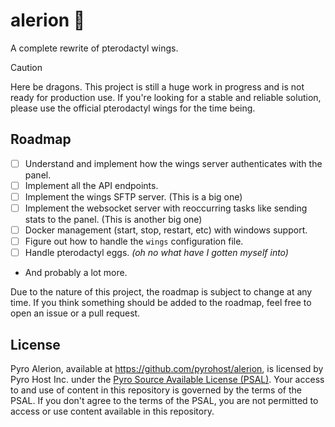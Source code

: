 # alerion 🛫

A complete rewrite of pterodactyl wings.

> [!CAUTION]
> Here be dragons. This project is still a huge work in progress and is not ready for production use. If you're looking for a stable and reliable solution, please use the official pterodactyl wings for the time being.

## Roadmap

- [ ] Understand and implement how the wings server authenticates with the panel.
- [ ] Implement all the API endpoints.
- [ ] Implement the wings SFTP server. (This is a big one)
- [ ] Implement the websocket server with reoccurring tasks like sending stats to the panel. (This is another big one)
- [ ] Docker management (start, stop, restart, etc) with windows support.
- [ ] Figure out how to handle the `wings` configuration file.
- [ ] Handle pterodactyl eggs. _(oh no what have I gotten myself into)_
- And probably a lot more.

Due to the nature of this project, the roadmap is subject to change at any time. If you think something should be added to the roadmap, feel free to open an issue or a pull request.

## License

Pyro Alerion, available at https://github.com/pyrohost/alerion, is licensed by Pyro Host Inc. under the [Pyro Source Available License (PSAL)](https://github.com/pyrohost/legal/blob/main/licenses/PSAL.md). Your access to and use of content in this repository is governed by the terms of the PSAL. If you don't agree to the terms of the PSAL, you are not permitted to access or use content available in this repository.
